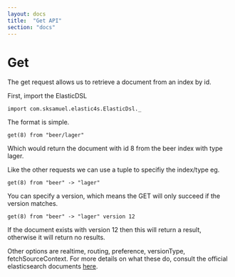 ```yaml
---
layout: docs
title:  "Get API"
section: "docs"
---
```


# Get

The get request allows us to retrieve a document from an index by id.

First, import the ElasticDSL

```tut:silent
import com.sksamuel.elastic4s.ElasticDsl._
```

The format is simple.

```tut:book
get(8) from "beer/lager"
```

Which would return the document with id 8 from the beer index with type lager.

Like the other requests we can use a tuple to specifiy the index/type eg.

```tut:book
get(8) from "beer" -> "lager"
```

You can specify a version, which means the GET will only succeed if the version matches.

```tut:book
get(8) from "beer" -> "lager" version 12
```

If the document exists with version 12 then this will return a result, otherwise it will return no results.

Other options are realtime, routing, preference, versionType, fetchSourceContext. For more details on what these do, consult the official elasticsearch documents [here](http://www.elasticsearch.org/guide/en/elasticsearch/reference/master/docs-get.html).
